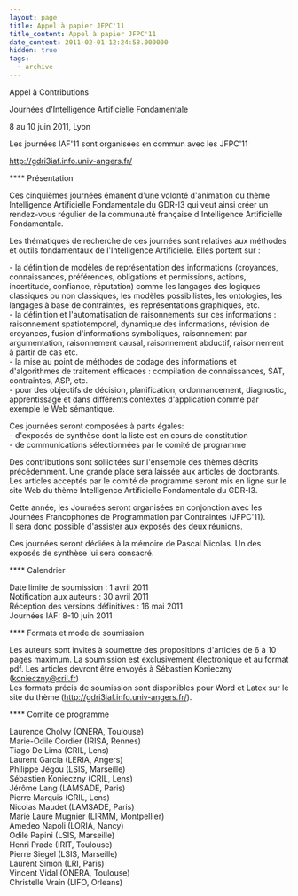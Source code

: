 ```yaml
---
layout: page
title: Appel à papier JFPC'11
title_content: Appel à papier JFPC'11
date_content: 2011-02-01 12:24:58.000000
hidden: true
tags:
  - archive
---
```

Appel à Contributions  
  
Journées d'Intelligence Artificielle Fondamentale  
  
8 au 10 juin 2011, Lyon  
  
Les journées IAF'11 sont organisées en commun avec les JFPC'11  
  
<http://gdri3iaf.info.univ-angers.fr/>  
  
  
**** Présentation  
  
Ces cinquièmes journées émanent d'une volonté d'animation du thème
Intelligence Artificielle Fondamentale du GDR-I3 qui veut ainsi créer un
rendez-vous régulier de la communauté française d'Intelligence Artificielle
Fondamentale.  
  
Les thématiques de recherche de ces journées sont relatives aux méthodes et
outils fondamentaux de l'Intelligence Artificielle. Elles portent sur :  
  
\- la définition de modèles de représentation des informations (croyances,
connaissances, préférences, obligations et permissions, actions, incertitude,
confiance, réputation) comme les langages des logiques classiques ou non
classiques, les modèles possibilistes, les ontologies, les langages à base de
contraintes, les représentations graphiques, etc.  
\- la définition et l'automatisation de raisonnements sur ces informations :
raisonnement spatiotemporel, dynamique des informations, révision de
croyances, fusion d'informations symboliques, raisonnement par argumentation,
raisonnement causal, raisonnement abductif, raisonnement à partir de cas etc.  
\- la mise au point de méthodes de codage des informations et d'algorithmes de
traitement efficaces : compilation de connaissances, SAT, contraintes, ASP,
etc.  
\- pour des objectifs de décision, planification, ordonnancement, diagnostic,
apprentissage et dans différents contextes d'application comme par exemple le
Web sémantique.  
  
  
Ces journées seront composées à parts égales:  
\- d'exposés de synthèse dont la liste est en cours de constitution  
\- de communications sélectionnées par le comité de programme  
  
Des contributions sont sollicitées sur l'ensemble des thèmes décrits
précédemment. Une grande place sera laissée aux articles de doctorants. Les
articles acceptés par le comité de programme seront mis en ligne sur le site
Web du thème Intelligence Artificielle Fondamentale du GDR-I3.  
  
Cette année, les Journées seront organisées en conjonction avec les Journées
Francophones de Programmation par Contraintes (JFPC'11).  
Il sera donc possible d'assister aux exposés des deux réunions.  
  
Ces journées seront dédiées à la mémoire de Pascal Nicolas. Un des exposés de
synthèse lui sera consacré.  
  
**** Calendrier  
  
Date limite de soumission : 1 avril 2011  
Notification aux auteurs : 30 avril 2011  
Réception des versions définitives : 16 mai 2011  
Journées IAF: 8-10 juin 2011  
  
  
**** Formats et mode de soumission  
  
Les auteurs sont invités à soumettre des propositions d'articles de 6 à 10
pages maximum. La soumission est exclusivement électronique et au format pdf.
Les articles devront être envoyés à Sébastien Konieczny
([konieczny@cril.fr](mailto:konieczny@cril.fr))  
Les formats précis de soumission sont disponibles pour Word et Latex sur le
site du thème (<http://gdri3iaf.info.univ-angers.fr/>).  
  
  
**** Comité de programme  
  
Laurence Cholvy (ONERA, Toulouse)  
Marie-Odile Cordier (IRISA, Rennes)  
Tiago De Lima (CRIL, Lens)  
Laurent Garcia (LERIA, Angers)  
Philippe Jégou (LSIS, Marseille)  
Sébastien Konieczny (CRIL, Lens)  
Jérôme Lang (LAMSADE, Paris)  
Pierre Marquis (CRIL, Lens)  
Nicolas Maudet (LAMSADE, Paris)  
Marie Laure Mugnier (LIRMM, Montpellier)  
Amedeo Napoli (LORIA, Nancy)  
Odile Papini (LSIS, Marseille)  
Henri Prade (IRIT, Toulouse)  
Pierre Siegel (LSIS, Marseille)  
Laurent Simon (LRI, Paris)  
Vincent Vidal (ONERA, Toulouse)  
Christelle Vrain (LIFO, Orleans)

